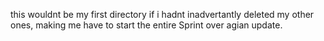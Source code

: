 this wouldnt be my first directory if i hadnt inadvertantly deleted my other ones, making me have to start the entire Sprint over agian
update.
